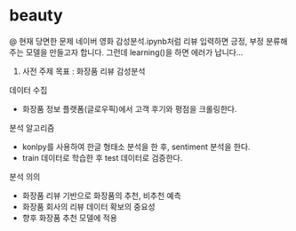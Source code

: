 # beauty

@ 현재 당면한 문제
네이버 영화 감성분석.ipynb처럼 리뷰 입력하면 긍정, 부정 분류해주는 모델을 만들고자 합니다.
그런데 learning()을 하면 에러가 납니다...

1. 사전 주제 목표 : 화장품 리뷰 감성분석

데이터 수집
- 화장품 정보 플랫폼(글로우픽)에서 고객 후기와 평점을 크롤링한다.

분석 알고리즘
- konlpy를 사용하여 한글 형태소 분석을 한 후, sentiment 분석을 한다.
- train 데이터로 학습한 후 test 데이터로 검증한다.

분석 의의
- 화장품 리뷰 기반으로 화장품의 추천, 비추천 예측
- 화장품 회사의 리뷰 데이터 확보의 중요성
- 향후 화장품 추천 모델에 적용

